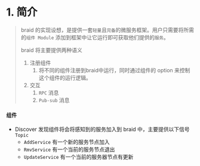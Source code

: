 # 1. 简介

> braid 的实现设想，是提供一套`轻量`且`完备`的微服务框架。用户只需要将所需的`组件 Module` 添加到框架中让它运行即可获取他们提供的`服务`。
>
> braid 将主要提供两种语义
>
> 1. 注册组件
>    1. 将不同的组件注册到braid中运行，同时通过组件的 option 来控制这个组件的运行逻辑。
> 2. 交互
>    1.  `RPC` 消息
>    2.  `Pub-sub` 消息



#### 组件

* Discover 发现组件将会将感知到的服务加入到 braid 中，主要提供以下信号`Topic`
  * `AddService` 有一个新的服务节点加入
  * `RmvService` 有一个当前的服务节点退出
  * `UpdateService` 有一个当前的服务器节点有更新

